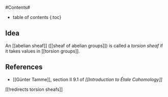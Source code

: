 
#Contents#
* table of contents
{:toc}

## Idea

An [[abelian sheaf]] ([[sheaf of abelian groups]]) is called a _torsion sheaf_ if it takes values in [[torsion groups]].

## References

* [[Günter Tamme]], section II 9.1 of _[[Introduction to Étale Cohomology]]_

[[!redirects torsion sheafs]]


